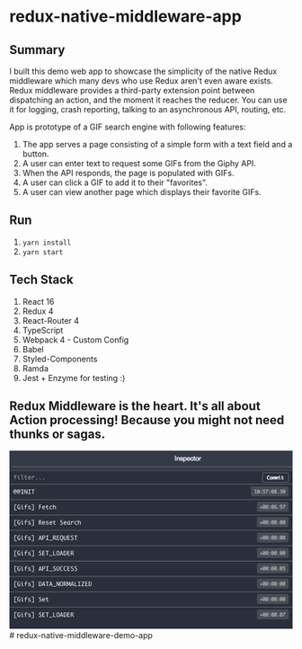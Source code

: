 # redux-native-middleware-app

## Summary

I built this demo web app to showcase the simplicity of the native Redux middleware which many devs who use Redux aren't even aware exists. Redux middleware provides a third-party extension point between dispatching an action, and the moment it reaches the reducer. You can use it for logging, crash reporting, talking to an asynchronous API, routing, etc.

App is prototype of a GIF search engine with following features:
1. The app serves a page consisting of a simple form with a text field and a button.
2. A user can enter text to request some GIFs from the Giphy API.
3. When the API responds, the page is populated with GIFs.
4. A user can click a GIF to add it to their "favorites".
5. A user can view another page which displays their favorite GIFs.

## Run

1. `yarn install`
2. `yarn start`

## Tech Stack

1. React 16
2. Redux 4
3. React-Router 4
4. TypeScript 
5. Webpack 4 - Custom Config
6. Babel
7. Styled-Components
8. Ramda
8. Jest + Enzyme for testing :)

## Redux Middleware is the heart. It's all about Action processing! Because you might not need thunks or sagas. 

![picture](assets/redux-actions.png)# redux-native-middleware-demo-app

